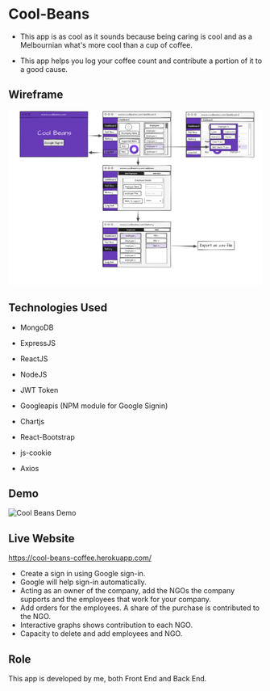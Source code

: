 # Cool-Beans

* This app is as cool as it sounds because being caring is cool and as a Melbournian what's more cool than a cup of coffee.

* This app helps you log your coffee count and contribute a portion of it to a good cause.

## Wireframe

![Cool Beans Wire Frame](images/cool-beans-wireframe.png)

## Technologies Used

* MongoDB
* ExpressJS
* ReactJS
* NodeJS

* JWT Token
* Googleapis (NPM module for Google Signin)
* Chartjs
* React-Bootstrap
* js-cookie
* Axios

## Demo

![Cool Beans Demo](images/gif-cool-beans.gif)

## Live Website

https://cool-beans-coffee.herokuapp.com/

* Create a sign in using Google sign-in.
* Google will help sign-in automatically.
* Acting as an owner of the company, add the NGOs the company supports and the employees that work for your company.
* Add orders for the employees. A share of the purchase is contributed to the NGO.
* Interactive graphs shows contribution to each NGO.
* Capacity to delete and add employees and NGO.

## Role

This app is developed by me, both Front End and Back End.